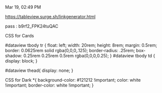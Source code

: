 Mar 19, 02:49 PM

https://tableview.surge.sh/linkgenerator.html

pass : b9rf2_FPK24tuQAC


CSS for Cards

#dataview tbody tr {
float: left;
width: 20rem;
height: 8rem;
margin: 0.5rem;
border: 0.0625rem solid rgba(0,0,0,.125);
border-radius: .25rem;
box-shadow: 0.25rem 0.25rem 0.5rem rgba(0,0,0,0.25);
}
#dataview tbody td {
display: block;
}

#dataview thead{
display: none;
}

CSS for Dark
*{
background-color: #121212 !important;
color: white !important;
border-color: white !important;
}
